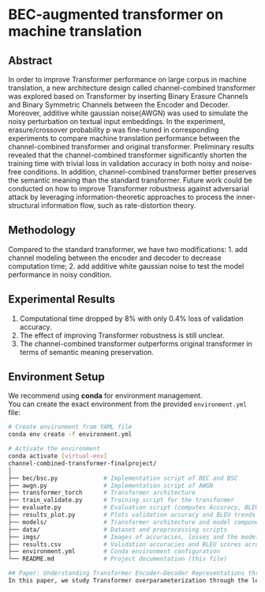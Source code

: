 # BEC-augmented transformer on machine translation

## Abstract
In order to improve Transformer performance on large corpus in machine translation, a new architecture design called channel-combined transformer was explored based on Transformer by inserting Binary Erasure Channels and Binary Symmetric Channels between the Encoder and Decoder. Moreover, additive white gaussian noise(AWGN) was used to simulate the noisy perturbation on textual input embeddings. In the experiment, erasure/crossover probability p was fine-tuned in corresponding experiments to compare machine translation performance between the channel-combined transformer and original transformer. Preliminary results revealed that the channel-combined transformer significantly shorten the training time with trivial loss in validation accuracy in both noisy and noise-free conditions. In addition, channel-combined transformer better preserves the semantic meaning than the standard transformer. Future work could be conducted on how to improve Transformer robustness against adversarial attack by leveraging information-theoretic approaches to process the inner-structural information flow, such as rate-distortion theory.

## Methodology
Compared to the standard transformer, we have two modifications: 1. add channel modeling between the encoder and decoder to decrease computation time; 2. add additive white gaussian noise to test the model performance in noisy condition.

## Experimental Results
1. Computational time dropped by 8% with only 0.4% loss of validation accuracy. 
2. The effect of improving Transformer robustness is still unclear.
3. The channel-combined transformer outperforms original transformer in terms of semantic meaning preservation.


## Environment Setup

We recommend using **conda** for environment management.  
You can create the exact environment from the provided `environment.yml` file:

```bash
# Create environment from YAML file
conda env create -f environment.yml

# Activate the environment
conda activate [virtual-env]
channel-combined-transformer-finalproject/
│
├── bec/bsc.py             # Implementation script of BEC and BSC 
├── awgn.py                # Implementation script of AWGN
├── transformer_torch      # Transformer architecture 
├── train_validate.py      # Training script for the transformer
├── evaluate.py            # Evaluation script (computes Accuracy, BLEU, etc.)
├── results_plot.py        # Plots validation accuracy and BLEU trends
├── models/                # Transformer architecture and model components
├── data/                  # Dataset and preprocessing scripts
├── imgs/                  # Images of accuracies, losses and the model architecture 
├── results.csv            # Validation accuracies and BLEU scores across BEC p
├── environment.yml        # Conda environment configuration
└── README.md              # Project documentation (this file)

## Paper: Understanding Transformer Encoder–Decoder Representations through Bernoulli Dropout.
In this paper, we study Transformer overparameterization through the lens of angular similarity in high-dimensional encoder–decoder embeddings. We apply Bernoulli dropout between the encoder and the decoder, varying the keep probability p to identify a sparsity-dependent threshold above which the Top-1 prediction is preserved. Theoretically, we prove that, if the effective sparsity embeddings is sufficiently large, and thus decoder performance, remain stable under moderate coordinate dropout. Empirically, we implement the Bernoulli dropout by constructing a new Transformer model augmented with Binary Erasure Channel (BEC) and test its performance on an English–French translation task. Experimental results visualize the trends for validation accuracies and BLEU scores, both decline sharply at some threshold.

